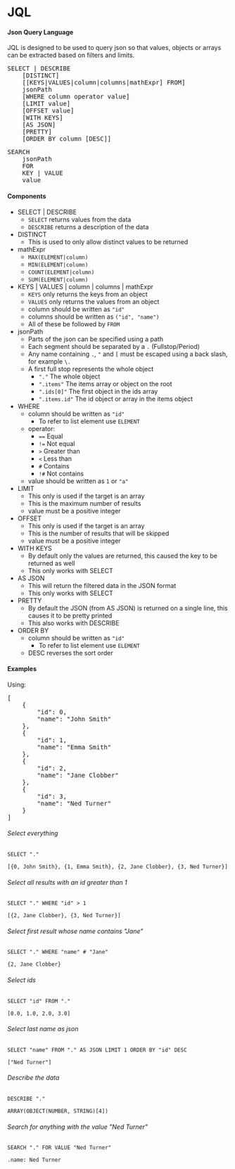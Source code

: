 # JQL

#### Json Query Language

JQL is designed to be used to query json so that values, objects or arrays can be extracted based on filters and limits.

<pre>
SELECT | DESCRIBE
    [DISTINCT]
    [[KEYS|VALUES|column|columns|mathExpr] FROM]
    jsonPath
    [WHERE column operator value]
    [LIMIT value]
    [OFFSET value]
    [WITH KEYS]
    [AS JSON]
    [PRETTY]
    [ORDER BY column [DESC]]
</pre>

<pre>
SEARCH
    jsonPath
    FOR
    KEY | VALUE
    value
</pre>

#### Components

* SELECT | DESCRIBE
    * `SELECT` returns values from the data
    * `DESCRIBE` returns a description of the data
* DISTINCT
    * This is used to only allow distinct values to be returned
* mathExpr 
    * `MAX(ELEMENT|column)`
    * `MIN(ELEMENT|column)`
    * `COUNT(ELEMENT|column)`
    * `SUM(ELEMENT|column)`
* KEYS | VALUES | column | columns | mathExpr
    * `KEYS` only returns the keys from an object
    * `VALUES` only returns the values from an object
    * column should be written as `"id"`
    * columns should be written as `("id", "name")`
    * All of these be followed by `FROM`
* jsonPath
    * Parts of the json can be specified using a path
    * Each segment should be separated by a `.` (Fullstop/Period)
    * Any name containing `.`, `"` and `[` must be escaped using a back slash, for example `\.`
    * A first full stop represents the whole object
        * `"."` The whole object
        * `".items"` The items array or object on the root
        * `".ids[0]"` The first object in the ids array
        * `".items.id"` The id object or array in the items object
* WHERE
    * column should be written as `"id"`
        * To refer to list element use `ELEMENT`
    * operator:
        * `==` Equal
        * `!=` Not equal
        * `>` Greater than
        * `<` Less than
        * `#` Contains
        * `!#` Not contains
    * value should be written as `1` or `"a"`
* LIMIT
    * This only is used if the target is an array
    * This is the maximum number of results
    * value must be a positive integer
* OFFSET
    * This only is used if the target is an array
    * This is the number of results that will be skipped
    * value must be a positive integer
* WITH KEYS
    * By default only the values are returned, this caused the key to be returned as well
    * This only works with SELECT
* AS JSON
    * This will return the filtered data in the JSON format
    * This only works with SELECT
* PRETTY
    * By default the JSON (from AS JSON) is returned on a single line, this causes it to be pretty printed
    * This also works with DESCRIBE
* ORDER BY
    * column should be written as `"id"`
        * To refer to list element use `ELEMENT`
    * DESC reverses the sort order

#### Examples

Using:

<pre>
[
    {
        "id": 0,
        "name": "John Smith"
    },
    {
        "id": 1,
        "name": "Emma Smith"
    },
    {
        "id": 2,
        "name": "Jane Clobber"
    },
    {
        "id": 3,
        "name": "Ned Turner"
    }
]
</pre>

###### Select everything

`SELECT "."`

`[{0, John Smith}, {1, Emma Smith}, {2, Jane Clobber}, {3, Ned Turner}]`

###### Select all results with an id greater than 1

`SELECT "." WHERE "id" > 1`

`[{2, Jane Clobber}, {3, Ned Turner}]`

###### Select first result whose name contains "Jane"

`SELECT "." WHERE "name" # "Jane"`

`{2, Jane Clobber}`

###### Select ids 

`SELECT "id" FROM "."`

`[0.0, 1.0, 2.0, 3.0]`

###### Select last name as json 

`SELECT "name" FROM "." AS JSON LIMIT 1 ORDER BY "id" DESC`

`["Ned Turner"]`

###### Describe the data

`DESCRIBE "."`

`ARRAY(OBJECT(NUMBER, STRING)[4])`

###### Search for anything with the value "Ned Turner"

`SEARCH "." FOR VALUE "Ned Turner"`

`.name: Ned Turner`